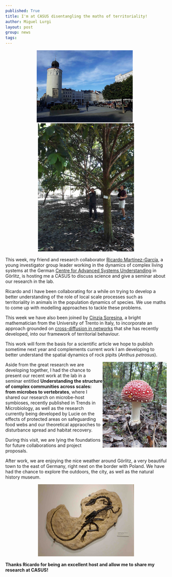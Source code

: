 ```yaml
---
published: True
title: I'm at CASUS disentangling the maths of territoriality!
author: Miguel Lurgi
layout: post
group: news
tags: 
---
```


<p style="text-align:center;"><img src="/static/img/news/2024_Gorlitz-4.jpg" alt="Gorlitz" class="img-fluid" width="300"> &nbsp; <img src="/static/img/news/2024_Borneo-5.jpg" alt="Gorlitz" class="img-fluid" width="300"> </p>

This week, my friend and research collaborator [Ricardo Martínez-García](https://www.casus.science/team-members/ricardo-martinez-garcia/), a young investigator group leader working in the dynamics of complex living systems at the German [Centre for Advanced Systems Understanding](https://www.casus.science/) in Görlitz, is hosting me a CASUS to discuss science and give a seminar about our research in the lab.

Ricardo and I have been collaborating for a while on trying to develop a better understanding of the role of local scale processes such as territoriality in animals in the population dynamics of species. We use maths to come up with modelling approaches to tackle these problems.

This week we have also been joined by [Cinzia Soresina](https://webapps.unitn.it/du/it/Persona/PER0173608/Curriculum), a bright mathematician from the University of Trento in Italy, to incorporate an approach grounded on [cross-diffusion in networks](https://doi.org/10.1093/comnet/cnad052) that she has recently developed, into our framework of territorial behaviour.

This work will form the basis for a scientific article we hope to publish sometime next year and complements current work I am developing to better understand the spatial dynamics of rock pipits (*Anthus petrosus*).

<img style="float: right;" src="/static/img/news/2024_Gorlitz-1.jpg" alt="Mushroom" class="img-fluid" width="200">

Aside from the great research we are developing together, I had the chance to present our recent work at the lab in a seminar entitled **Understanding the structure of complex communities across scales: from microbes to vertebrates**, where I shared our research on microbe-host symbioses, recently published in Trends in Microbiology, as well as the research currently being developed by Lucie on the effects of protected areas on safeguarding food webs and our theoretical appraoches to disturbance spread and habitat recovery.

During this visit, we are lying the foundations for future collaborations and project proposals.

After work, we are enjoying the nice weather around Görlitz, a very beautiful town to the east of Germany, right next on the border with Poland. We have had the chance to explore the outdoors, the city, as well as the natural history museum.

<p style="text-align:center;"><img src="/static/img/news/2024_Gorlitz-2.jpg" alt="Gorlitz" class="img-fluid" width="300"> </p>

**Thanks Ricardo for being an excellent host and allow me to share my research at CASUS!** 
